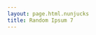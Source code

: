 ```yaml
---
layout: page.html.nunjucks
title: Random Ipsum 7
---
```


<lorem-ipsum type="paragraphs" count="10"></lorem-ipsum>
